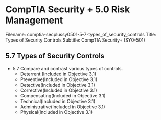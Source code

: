CompTIA Security + 5.0 Risk Management
===========================================================

Filename: comptia-secplussy0501-5-7-types_of_security_controls
Title: Types of Security Controls
Subtitle: CompTIA Security+ \(SY0-501\)

5.7 Types of Security Controls
-----------------------------------------------------------

* 5.7 Compare and contrast various types of controls.
	+ Deterrent \(Included in Objective 3.1\)
	+ Preventive\(Included in Objective 3.1\)
	+ Detective\(Included in Objective 3.1\)
	+ Corrective\(Included in Objective 3.1\)
	+ Compensating\(Included in Objective 3.1\)
	+ Technical\(Included in Objective 3.1\)
	+ Administrative\(Included in Objective 3.1\)
	+ Physical\(Included in Objective 3.1\)